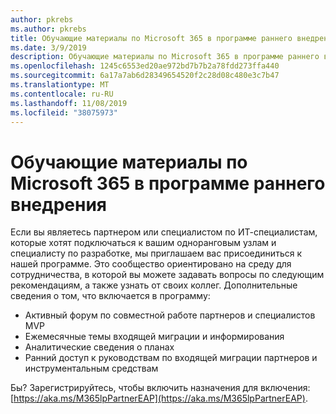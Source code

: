 ```yaml
---
author: pkrebs
ms.author: pkrebs
title: Обучающие материалы по Microsoft 365 в программе раннего внедрения
ms.date: 3/9/2019
description: Обучающие материалы по Microsoft 365 в программе раннего внедрения
ms.openlocfilehash: 1245c6553ed20ae972bd7b7b2a78fdd273ffa440
ms.sourcegitcommit: 6a17a7ab6d28349654520f2c28d08c480e3c7b47
ms.translationtype: MT
ms.contentlocale: ru-RU
ms.lasthandoff: 11/08/2019
ms.locfileid: "38075973"
---
```

# <a name="microsoft-365-learning-pathways-early-adopter-program"></a>Обучающие материалы по Microsoft 365 в программе раннего внедрения

Если вы являетесь партнером или специалистом по ИТ-специалистам, которые хотят подключаться к вашим одноранговым узлам и специалисту по разработке, мы приглашаем вас присоединиться к нашей программе. Это сообщество ориентировано на среду для сотрудничества, в которой вы можете задавать вопросы по следующим рекомендациям, а также узнать от своих коллег. Дополнительные сведения о том, что включается в программу:  
- Активный форум по совместной работе партнеров и специалистов MVP 
- Ежемесячные темы входящей миграции и информирования 
- Аналитические сведения о планах 
- Ранний доступ к руководствам по входящей миграции партнеров и инструментальным средствам 

Бы? Зарегистрируйтесь, чтобы включить назначения для включения: [https://aka.ms/M365lpPartnerEAP](https://aka.ms/M365lpPartnerEAP).   

